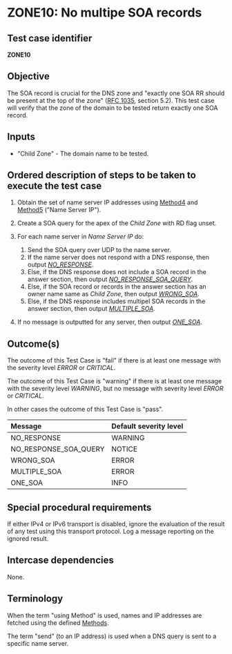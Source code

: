 # ZONE10: No multipe SOA records


## Test case identifier
**ZONE10**


## Objective

The SOA record is crucial for the DNS zone and "exactly one SOA RR should
be present at the top of the zone" ([RFC 1035][RFC 1035#5.2], section 5.2).
This test case will verify that the zone of the domain to be tested return
exactly one SOA record.


## Inputs

* "Child Zone" - The domain name to be tested.


## Ordered description of steps to be taken to execute the test case

1. Obtain the set of name server IP addresses using [Method4] and [Method5]
   ("Name Server IP").

2. Create a SOA query for the apex of the *Child Zone* with RD flag unset.

3. For each name server in *Name Server IP* do:
   1. Send the SOA query over UDP to the name server.
   2. If the name server does not respond with a DNS response, then
      output *[NO_RESPONSE]*.
   3. Else, if the DNS response does not include a SOA record in the
      answer section, then output *[NO_RESPONSE_SOA_QUERY]*.
   4. Else, if the SOA record or records in the answer section has
      an owner name same as *Child Zone*, then output
      *[WRONG_SOA]*.
   4. Else, if the DNS response includes multipel SOA records in the
      answer section, then output *[MULTIPLE_SOA]*.

4. If no message is outputted for any server, then output *[ONE_SOA]*.


## Outcome(s)

The outcome of this Test Case is "fail" if there is at least one message
with the severity level *ERROR* or *CRITICAL*.

The outcome of this Test Case is "warning" if there is at least one message
with the severity level *WARNING*, but no message with severity level
*ERROR* or *CRITICAL*.

In other cases the outcome of this Test Case is "pass".

Message                       | Default severity level
:-----------------------------|:-----------------------------------
NO_RESPONSE                   | WARNING
NO_RESPONSE_SOA_QUERY         | NOTICE
WRONG_SOA                     | ERROR
MULTIPLE_SOA                  | ERROR
ONE_SOA                       | INFO


## Special procedural requirements

If either IPv4 or IPv6 transport is disabled, ignore the evaluation of the
result of any test using this transport protocol. Log a message reporting
on the ignored result.


## Intercase dependencies

None.


## Terminology

When the term "using Method" is used, names and IP addresses are fetched
using the defined [Methods].

The term "send" (to an IP address) is used when a DNS query is sent to
a specific name server.


[MULTIPLE_SOA]:              #outcomes
[Method4]:                   ../Methods.md#method-4-obtain-glue-address-records-from-parent
[Method5]:                   ../Methods.md#method-5-obtain-the-name-server-address-records-from-child
[Methods]:                   ../Methods.md
[NO_RESPONSE]:               #outcomes
[NO_RESPONSE_SOA_QUERY]:     #outcomes
[ONE_SOA]:                   #outcomes
[RFC 1035#5.2]:              https://tools.ietf.org/html/rfc1035#section-5.2
[WRONG_SOA]:                 #outcomes
[terminology]:               #terminology

